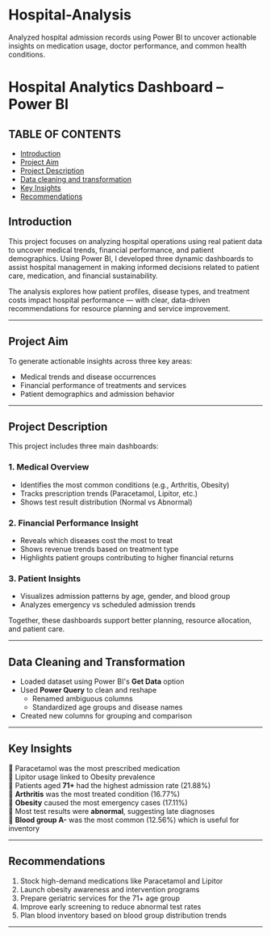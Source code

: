 # Hospital-Analysis
Analyzed hospital admission records using Power BI to uncover actionable insights on medication usage, doctor performance, and common health conditions.

# Hospital Analytics Dashboard – Power BI

## TABLE OF CONTENTS
- [Introduction](#introduction)
- [Project Aim](#project-aim)
- [Project Description](#project-description)
- [Data cleaning and transformation](data-cleaning-and-transformation)
- [Key Insights](#key-insights)
- [Recommendations](#recommendations)

##  Introduction

This project focuses on analyzing hospital operations using real patient data to uncover medical trends, financial performance, and patient demographics. Using Power BI, I developed three dynamic dashboards to assist hospital management in making informed decisions related to patient care, medication, and financial sustainability.

The analysis explores how patient profiles, disease types, and treatment costs impact hospital performance — with clear, data-driven recommendations for resource planning and service improvement.

---

##  Project Aim

To generate actionable insights across three key areas:
- Medical trends and disease occurrences
- Financial performance of treatments and services
- Patient demographics and admission behavior

---

##  Project Description

This project includes three main dashboards:

### 1. **Medical Overview**
- Identifies the most common conditions (e.g., Arthritis, Obesity)
- Tracks prescription trends (Paracetamol, Lipitor, etc.)
- Shows test result distribution (Normal vs Abnormal)

### 2. **Financial Performance Insight**
- Reveals which diseases cost the most to treat
- Shows revenue trends based on treatment type
- Highlights patient groups contributing to higher financial returns

### 3. **Patient Insights**
- Visualizes admission patterns by age, gender, and blood group
- Analyzes emergency vs scheduled admission trends


Together, these dashboards support better planning, resource allocation, and patient care.

---

## Data Cleaning and Transformation

- Loaded dataset using Power BI's **Get Data** option
- Used **Power Query** to clean and reshape
  - Renamed ambiguous columns
  - Standardized age groups and disease names
- Created new columns for grouping and comparison


---

 ## Key Insights

🔹 Paracetamol was the most prescribed medication   
🔹 Lipitor usage linked to Obesity prevalence   
🔹 Patients aged **71+** had the highest admission rate (21.88%)  
🔹 **Arthritis** was the most treated condition (16.77%)  
🔹 **Obesity** caused the most emergency cases (17.11%)  
🔹 Most test results were **abnormal**, suggesting late diagnoses  
🔹 **Blood group A-** was the most common (12.56%) which is useful for inventory

---

##  Recommendations

1. Stock high-demand medications like Paracetamol and Lipitor
2. Launch obesity awareness and intervention programs
3. Prepare geriatric services for the 71+ age group
4. Improve early screening to reduce abnormal test rates
5. Plan blood inventory based on blood group distribution trends

---


